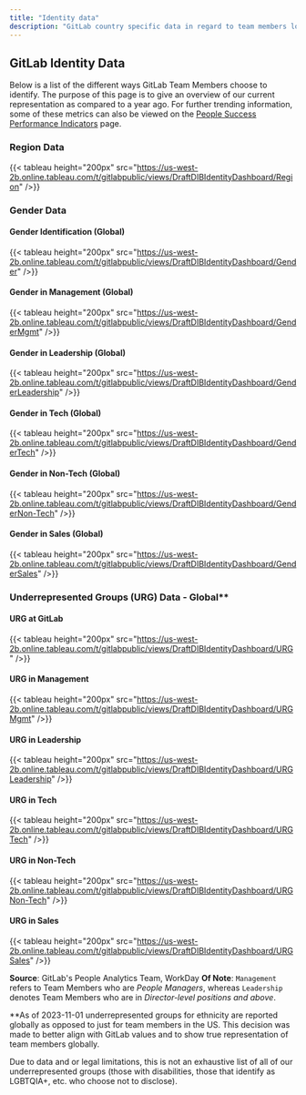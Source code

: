 ```yaml
---
title: "Identity data"
description: "GitLab country specific data in regard to team members location, gender, ethnicity, race, age etc. View data here!"
---
```


## GitLab Identity Data

Below is a list of the different ways GitLab Team Members choose to identify. The purpose of this page is to give an overview of our current representation as compared to a year ago. For further trending information, some of these metrics can also be viewed on the [People Success Performance Indicators](/handbook/people-group/people-success-performance-indicators/) page.

### Region Data

{{< tableau height="200px" src="https://us-west-2b.online.tableau.com/t/gitlabpublic/views/DraftDIBIdentityDashboard/Region" />}}

### Gender Data

#### Gender Identification (Global)

{{< tableau height="200px" src="https://us-west-2b.online.tableau.com/t/gitlabpublic/views/DraftDIBIdentityDashboard/Gender" />}}

#### Gender in Management (Global)

{{< tableau height="200px" src="https://us-west-2b.online.tableau.com/t/gitlabpublic/views/DraftDIBIdentityDashboard/GenderMgmt" />}}

#### Gender in Leadership (Global)

{{< tableau height="200px" src="https://us-west-2b.online.tableau.com/t/gitlabpublic/views/DraftDIBIdentityDashboard/GenderLeadership" />}}

#### Gender in Tech (Global)

{{< tableau height="200px" src="https://us-west-2b.online.tableau.com/t/gitlabpublic/views/DraftDIBIdentityDashboard/GenderTech" />}}

#### Gender in Non-Tech (Global)

{{< tableau height="200px" src="https://us-west-2b.online.tableau.com/t/gitlabpublic/views/DraftDIBIdentityDashboard/GenderNon-Tech" />}}

#### Gender in Sales (Global)

{{< tableau height="200px" src="https://us-west-2b.online.tableau.com/t/gitlabpublic/views/DraftDIBIdentityDashboard/GenderSales" />}}

### Underrepresented Groups (URG) Data - Global**

#### URG at GitLab

{{< tableau height="200px" src="https://us-west-2b.online.tableau.com/t/gitlabpublic/views/DraftDIBIdentityDashboard/URG" />}}

#### URG in Management

{{< tableau height="200px" src="https://us-west-2b.online.tableau.com/t/gitlabpublic/views/DraftDIBIdentityDashboard/URGMgmt" />}}

#### URG in Leadership

{{< tableau height="200px" src="https://us-west-2b.online.tableau.com/t/gitlabpublic/views/DraftDIBIdentityDashboard/URGLeadership" />}}

#### URG in Tech

{{< tableau height="200px" src="https://us-west-2b.online.tableau.com/t/gitlabpublic/views/DraftDIBIdentityDashboard/URGTech" />}}

#### URG in Non-Tech

{{< tableau height="200px" src="https://us-west-2b.online.tableau.com/t/gitlabpublic/views/DraftDIBIdentityDashboard/URGNon-Tech" />}}

#### URG in Sales

{{< tableau height="200px" src="https://us-west-2b.online.tableau.com/t/gitlabpublic/views/DraftDIBIdentityDashboard/URGSales" />}}

**Source**: GitLab's People Analytics Team, WorkDay
**Of Note**: `Management` refers to Team Members who are *People Managers*, whereas `Leadership` denotes Team Members who are in *Director-level positions and above*.

**As of 2023-11-01 underrepresented groups for ethnicity are reported globally as opposed to just for team members in the US. This decision was made to better align with GitLab values and to show true representation of team members globally.

Due to data and or legal limitations, this is not an exhaustive list of all of our underrepresented groups (those with disabilities, those that identify as LGBTQIA+, etc. who choose not to disclose).

